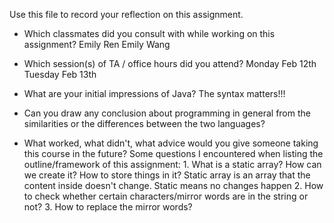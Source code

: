 Use this file to record your reflection on this assignment.

- Which classmates did you consult with while working on this assignment?
    Emily Ren
    Emily Wang

- Which session(s) of TA / office hours did you attend?
    Monday Feb 12th
    Tuesday Feb 13th

- What are your initial impressions of Java? 
    The syntax matters!!!

- Can you draw any conclusion about programming in general from the similarities or the differences between the two languages? 

- What worked, what didn't, what advice would you give someone taking this course in the future?
    Some questions I encountered when listing the outline/framework of this assignment:
        1. What is a static array? How can we create it? How to store things in it? 
            Static array is an array that the content inside doesn't change. Static means no changes happen
        2. How to check whether certain characters/mirror words are in the string or not?
        3. How to replace the mirror words?
